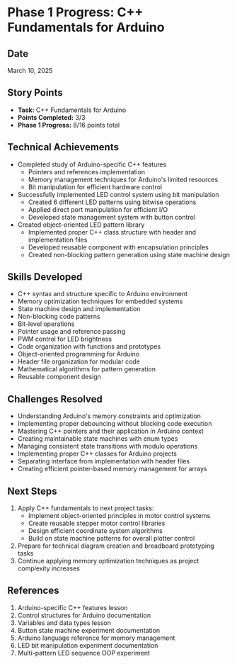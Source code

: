 # Phase 1 Progress: C++ Fundamentals for Arduino

## Date
March 10, 2025

## Story Points
- **Task:** C++ Fundamentals for Arduino
- **Points Completed:** 3/3
- **Phase 1 Progress:** 8/16 points total

## Technical Achievements
- Completed study of Arduino-specific C++ features
  - Pointers and references implementation
  - Memory management techniques for Arduino's limited resources
  - Bit manipulation for efficient hardware control
- Successfully implemented LED control system using bit manipulation
  - Created 6 different LED patterns using bitwise operations
  - Applied direct port manipulation for efficient I/O
  - Developed state management system with button control
- Created object-oriented LED pattern library
  - Implemented proper C++ class structure with header and implementation files
  - Developed reusable component with encapsulation principles
  - Created non-blocking pattern generation using state machine design

## Skills Developed
- C++ syntax and structure specific to Arduino environment
- Memory optimization techniques for embedded systems
- State machine design and implementation
- Non-blocking code patterns
- Bit-level operations
- Pointer usage and reference passing
- PWM control for LED brightness
- Code organization with functions and prototypes
- Object-oriented programming for Arduino
- Header file organization for modular code
- Mathematical algorithms for pattern generation
- Reusable component design

## Challenges Resolved
- Understanding Arduino's memory constraints and optimization
- Implementing proper debouncing without blocking code execution
- Mastering C++ pointers and their application in Arduino context
- Creating maintainable state machines with enum types
- Managing consistent state transitions with modulo operations
- Implementing proper C++ classes for Arduino projects
- Separating interface from implementation with header files
- Creating efficient pointer-based memory management for arrays

## Next Steps
1. Apply C++ fundamentals to next project tasks:
   - Implement object-oriented principles in motor control systems
   - Create reusable stepper motor control libraries
   - Design efficient coordinate system algorithms
   - Build on state machine patterns for overall plotter control
2. Prepare for technical diagram creation and breadboard prototyping tasks
3. Continue applying memory optimization techniques as project complexity increases

## References
1. Arduino-specific C++ features lesson
2. Control structures for Arduino documentation
3. Variables and data types lesson
4. Button state machine experiment documentation
5. Arduino language reference for memory management
6. LED bit manipulation experiment documentation
7. Multi-pattern LED sequence OOP experiment
